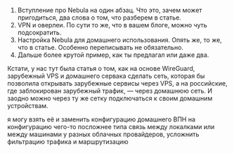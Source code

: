 1. Вступление про Nebula на один абзац. Что это, зачем может пригодиться, два слова о том, что разберем в статье.
2. VPN и оверлеи. По сути то же, что в вашем блоге, можно чуть подсократить.
3. Настройка Nebula для домашнего использования. Опять же, то же, что в статье. Особенно переписывать не обязательно.
4. Дальше более крутой пример, как ты предлагал или даже два.

Кстати, у нас тут была статья о том, как на основе WireGuard, зарубежный VPS и домашнего сервака сделать сеть, которая бы позволила открывать зарубежные сервисы через VPS, а на российские, где заблокирован зарубежный трафик, — через домашнюю сеть. И заодно можно через ту же сетку подключаться к своим домашним устройствам.

я могу взять её и заменить конфигурацию домашнего ВПН на конфигурацию чего-то посложнее типа связь между локалками или между машинами у разных облачных провайдеров, усложнить фильтрацию трафика и маршрутизацию
